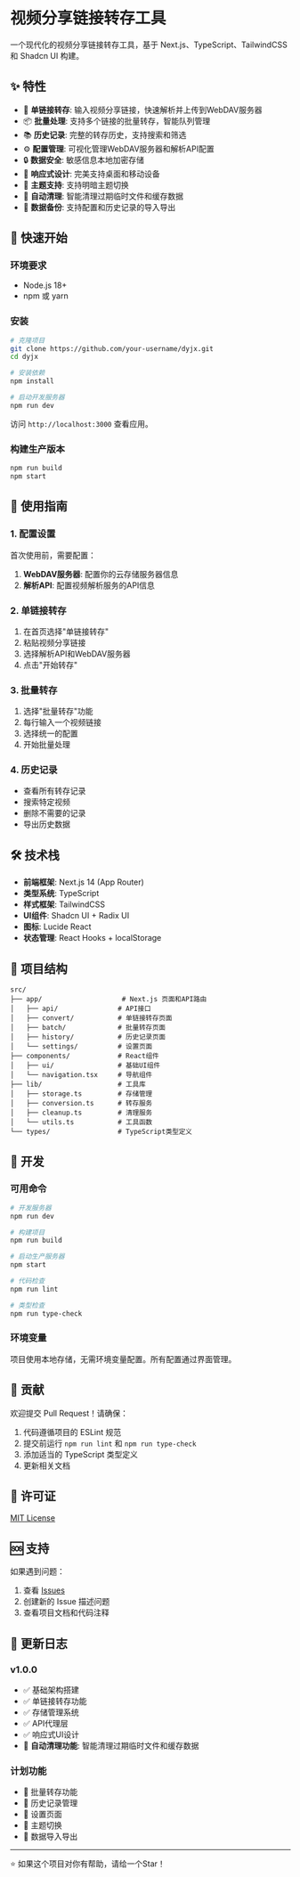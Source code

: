 # 视频分享链接转存工具

一个现代化的视频分享链接转存工具，基于 Next.js、TypeScript、TailwindCSS 和 Shadcn UI 构建。

## ✨ 特性

- 🎯 **单链接转存**: 输入视频分享链接，快速解析并上传到WebDAV服务器
- 📦 **批量处理**: 支持多个链接的批量转存，智能队列管理
- 📚 **历史记录**: 完整的转存历史，支持搜索和筛选
- ⚙️ **配置管理**: 可视化管理WebDAV服务器和解析API配置
- 🔒 **数据安全**: 敏感信息本地加密存储
- 📱 **响应式设计**: 完美支持桌面和移动设备
- 🌙 **主题支持**: 支持明暗主题切换
- 🧹 **自动清理**: 智能清理过期临时文件和缓存数据
- 💾 **数据备份**: 支持配置和历史记录的导入导出

## 🚀 快速开始

### 环境要求

- Node.js 18+ 
- npm 或 yarn

### 安装

```bash
# 克隆项目
git clone https://github.com/your-username/dyjx.git
cd dyjx

# 安装依赖
npm install

# 启动开发服务器
npm run dev
```

访问 `http://localhost:3000` 查看应用。

### 构建生产版本

```bash
npm run build
npm start
```

## 📖 使用指南

### 1. 配置设置

首次使用前，需要配置：

1. **WebDAV服务器**: 配置你的云存储服务器信息
2. **解析API**: 配置视频解析服务的API信息

### 2. 单链接转存

1. 在首页选择"单链接转存"
2. 粘贴视频分享链接
3. 选择解析API和WebDAV服务器
4. 点击"开始转存"

### 3. 批量转存

1. 选择"批量转存"功能
2. 每行输入一个视频链接
3. 选择统一的配置
4. 开始批量处理

### 4. 历史记录

- 查看所有转存记录
- 搜索特定视频
- 删除不需要的记录
- 导出历史数据

## 🛠️ 技术栈

- **前端框架**: Next.js 14 (App Router)
- **类型系统**: TypeScript
- **样式框架**: TailwindCSS
- **UI组件**: Shadcn UI + Radix UI
- **图标**: Lucide React
- **状态管理**: React Hooks + localStorage

## 📁 项目结构

```
src/
├── app/                    # Next.js 页面和API路由
│   ├── api/               # API接口
│   ├── convert/           # 单链接转存页面
│   ├── batch/             # 批量转存页面
│   ├── history/           # 历史记录页面
│   └── settings/          # 设置页面
├── components/            # React组件
│   ├── ui/                # 基础UI组件
│   └── navigation.tsx     # 导航组件
├── lib/                   # 工具库
│   ├── storage.ts         # 存储管理
│   ├── conversion.ts      # 转存服务
│   ├── cleanup.ts         # 清理服务
│   └── utils.ts           # 工具函数
└── types/                 # TypeScript类型定义
```

## 🔧 开发

### 可用命令

```bash
# 开发服务器
npm run dev

# 构建项目
npm run build

# 启动生产服务器
npm start

# 代码检查
npm run lint

# 类型检查
npm run type-check
```

### 环境变量

项目使用本地存储，无需环境变量配置。所有配置通过界面管理。

## 🤝 贡献

欢迎提交 Pull Request！请确保：

1. 代码遵循项目的 ESLint 规范
2. 提交前运行 `npm run lint` 和 `npm run type-check`
3. 添加适当的 TypeScript 类型定义
4. 更新相关文档

## 📝 许可证

[MIT License](LICENSE)

## 🆘 支持

如果遇到问题：

1. 查看 [Issues](https://github.com/your-username/dyjx/issues)
2. 创建新的 Issue 描述问题
3. 查看项目文档和代码注释

## 🔄 更新日志

### v1.0.0
- ✅ 基础架构搭建
- ✅ 单链接转存功能
- ✅ 存储管理系统
- ✅ API代理层
- ✅ 响应式UI设计
- 🧹 **自动清理功能**: 智能清理过期临时文件和缓存数据

### 计划功能
- 🔄 批量转存功能
- 🔄 历史记录管理
- 🔄 设置页面
- 🔄 主题切换
- 🔄 数据导入导出

---

⭐ 如果这个项目对你有帮助，请给一个Star！
